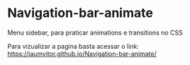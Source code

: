 # Navigation-bar-animate
Menu sidebar, para praticar animations e transitions no CSS

Para vizualizar a pagina basta acessar o link: https://jaumvitor.github.io/Navigation-bar-animate/

